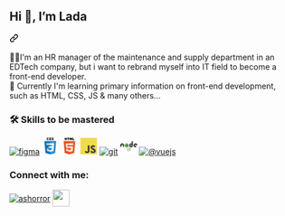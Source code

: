 <div class="markdown-heading" dir="auto">
  <h2 class="heading-element" dir="auto">Hi 💞️, I’m Lada</h2>
  <a id="user-content-hi-im-lada" class="anchor" aria-label="Permalink: Hi 💞️, I’m Lada" href="#hi-im-lada">
    <svg class="octicon octicon-link" viewBox="0 0 16 16" version="1.1" width="16" height="16" aria-hidden="true">
      <path d="m7.775 3.275 1.25-1.25a3.5 3.5 0 1 1 4.95 4.95l-2.5 2.5a3.5 3.5 0 0 1-4.95 0 .751.751 0 0 1 .018-1.042.751.751 0 0 1 1.042-.018 1.998 1.998 0 0 0 2.83 0l2.5-2.5a2.002 2.002 0 0 0-2.83-2.83l-1.25 1.25a.751.751 0 0 1-1.042-.018.751.751 0 0 1-.018-1.042Zm-4.69 9.64a1.998 1.998 0 0 0 2.83 0l1.25-1.25a.751.751 0 0 1 1.042.018.751.751 0 0 1 .018 1.042l-1.25 1.25a3.5 3.5 0 1 1-4.95-4.95l2.5-2.5a3.5 3.5 0 0 1 4.95 0 .751.751 0 0 1-.018 1.042.751.751 0 0 1-1.042.018 1.998 1.998 0 0 0-2.83 0l-2.5 2.5a1.998 1.998 0 0 0 0 2.83Z">
      </path>
    </svg>
  </a>
</div>

<p>👩‍💻I'm an HR manager of the maintenance and supply department in an EDTech company, but i want to rebrand myself into IT field to become a front-end developer.
<br>🌱 Currently I'm learning primary information on front-end development, such as HTML, CSS, JS & many others...</p>

<h3 align="left" class="heading-element" dir="auto">🛠️ Skills to be mastered</h3>
<p>
<a href="https://www.figma.com/" rel="nofollow"> <img src="https://camo.githubusercontent.com/e5c1b4b7d59d58f0607fede5dd922211257cd09031f3c2370308ab4e34356299/68747470733a2f2f7777772e766563746f726c6f676f2e7a6f6e652f6c6f676f732f6669676d612f6669676d612d69636f6e2e737667" alt="figma" width="30" height="30" data-canonical-src="https://www.vectorlogo.zone/logos/figma/figma-icon.svg" style="max-width: 100%;"></a>
<a href="https://www.w3schools.com/css/" rel="nofollow"> <img src="https://raw.githubusercontent.com/devicons/devicon/master/icons/css3/css3-original-wordmark.svg" alt="css3" width="30" height="30"></a>
<a href="https://www.w3.org/html/" rel="nofollow"> <img src="https://raw.githubusercontent.com/devicons/devicon/master/icons/html5/html5-original-wordmark.svg" alt="html5" width="30" height="30" style="max-width: 100%;"></a>    
<a href="https://developer.mozilla.org/en-US/docs/Web/JavaScript" rel="nofollow"> <img src="https://raw.githubusercontent.com/devicons/devicon/master/icons/javascript/javascript-original.svg" alt="javascript" width="30" height="30" style="max-width: 100%;"></a>
<a href="https://git-scm.com/" rel="nofollow"> <img src="https://camo.githubusercontent.com/ff5301ef7472dbdf522b776167a8af8c326299fe8175e53f6b052bbcc04533e3/68747470733a2f2f7777772e766563746f726c6f676f2e7a6f6e652f6c6f676f732f6769742d73636d2f6769742d73636d2d69636f6e2e737667" alt="git" width="30" height="30" data-canonical-src="https://www.vectorlogo.zone/logos/git-scm/git-scm-icon.svg" style="max-width: 100%;"></a>
<a href="https://nodejs.org" rel="nofollow"> <img src="https://raw.githubusercontent.com/devicons/devicon/master/icons/nodejs/nodejs-original-wordmark.svg" alt="nodejs" width="30" height="30" style="max-width: 100%;"></a>
<a href="https://vuejs.org/" rel="nofollow"> <img src="https://avatars.githubusercontent.com/u/6128107?s=200&amp;v=4" width="30" height="30" alt="@vuejs" style="max-width: 100%;"></a>
</p>

<h3 align="left" class="heading-element" dir="auto">Connect with me:</h3>
<p align="left" dir="auto">
<a href="https://www.instagram.com/lvlivins?igsh=MTNjM2wzaG8ycW4zbg%3D%3D&utm_source=qr" rel="nofollow"> <img align="center" src="https://raw.githubusercontent.com/rahuldkjain/github-profile-readme-generator/master/src/images/icons/Social/instagram.svg" alt="ashorror" height="30" width="40" style="max-width: 100%;"></a>
<a href="https://web.telegram.org/k/#@l_l_ns" rel="nofollow"> 
  <img align="center" src="https://upload.wikimedia.org/wikipedia/commons/thumb/8/83/Telegram_2019_Logo.svg/121px-Telegram_2019_Logo.svg.png" height="30" width="30" style="max-width: 100%;"></a>
</p>
